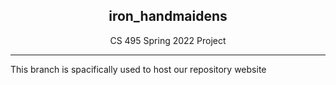 <div align="center">
	<h2>iron_handmaidens</h2>
	<p>CS 495 Spring 2022 Project</p>
</div>

---

This branch is spacifically used to host our repository website
